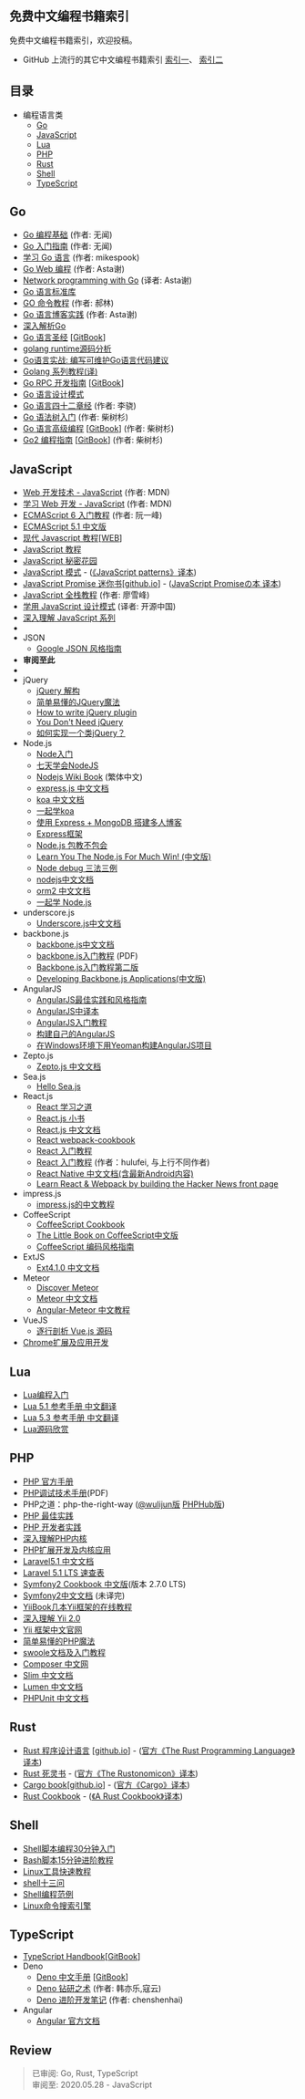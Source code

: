 免费中文编程书籍索引
------
免费中文编程书籍索引，欢迎投稿。

- GitHub 上流行的其它中文编程书籍索引  [索引一](https://github.com/vhf/free-programming-books/blob/master/free-programming-books-zh.md)、 [索引二](https://github.com/justjavac/free-programming-books-zh_CN/blob/master/README.md)

## 目录

* 编程语言类
  * [Go](#go)
  * [JavaScript](#javascript)
  * [Lua](#lua)
  * [PHP](#php)
  * [Rust](#rust)
  * [Shell](#shell)
  * [TypeScript](#typescript)

## Go

* [Go 编程基础](https://github.com/Unknwon/go-fundamental-programming) (作者: 无闻)
* [Go 入门指南](https://github.com/Unknwon/the-way-to-go_ZH_CN) (作者: 无闻)
* [学习 Go 语言](https://github.com/mikespook/Learning-Go-zh-cn) (作者: mikespook)
* [Go Web 编程](https://github.com/astaxie/build-web-application-with-golang/blob/master/zh/preface.md) (作者: Asta谢)
* [Network programming with Go](https://github.com/astaxie/NPWG_zh) (译者: Asta谢)
* [Go 语言标准库](https://github.com/polaris1119/The-Golang-Standard-Library-by-Example)
* [GO 命令教程](https://github.com/hyper-carrot/go_command_tutorial) (作者: 郝林)
* [Go 语言博客实践](https://github.com/achun/Go-Blog-In-Action) (作者: Asta谢)
* [深入解析Go](https://github.com/tiancaiamao/go-internals)
* [Go 语言圣经](https://github.com/golang-china/gopl-zh) [[GitBook](https://books.studygolang.com/gopl-zh/)]
* [golang runtime源码分析](https://github.com/sheepbao/golang_runtime_reading)
* [Go语言实战: 编写可维护Go语言代码建议](https://github.com/llitfkitfk/go-best-practice)
* [Golang 系列教程(译)](https://github.com/Tinywan/golang-tutorial)   
* [Go RPC 开发指南](https://github.com/smallnest/go-rpc-programming-guide) [[GitBook](https://smallnest.gitbooks.io/go-rpc-programming-guide/)]   
* [Go 语言设计模式](https://github.com/senghoo/golang-design-pattern)   
* [Go 语言四十二章经](https://github.com/ffhelicopter/Go42) (作者: 李骁)
* [Go 语法树入门](https://github.com/chai2010/go-ast-book) (作者: 柴树杉)
* [Go 语言高级编程](https://github.com/chai2010/advanced-go-programming-book) [[GitBook](https://chai2010.gitbooks.io/advanced-go-programming-book/content/)] (作者: 柴树杉)
* [Go2 编程指南](https://github.com/chai2010/go2-book) [[GitBook](https://chai2010.cn/go2-book/)] (作者: 柴树杉)   

## JavaScript

* [Web 开发技术 - JavaScript](https://developer.mozilla.org/zh-CN/docs/Web/JavaScript) (作者: MDN)
* [学习 Web 开发 - JavaScript](https://developer.mozilla.org/zh-CN/docs/Learn/JavaScript) (作者: MDN)
* [ECMAScript 6 入门教程](http://es6.ruanyifeng.com/) (作者: 阮一峰)
* [ECMAScript 5.1 中文版](http://yanhaijing.com/es5)
* [现代 Javascript 教程](https://github.com/javascript-tutorial/zh.javascript.info)[[WEB](https://zh.javascript.info/)]
* [JavaScript 教程](https://wangdoc.com/javascript/)
* [JavaScript 秘密花园](http://bonsaiden.github.io/JavaScript-Garden/zh/)
* [JavaScript 模式](https://github.com/jayli/javascript-patterns) - ([《JavaScript patterns》译本](https://github.com/no-particular/javascript-patterns))
* [JavaScript Promise 迷你书](http://liubin.github.io/promises-book/)[[github.io](http://liubin.github.io/promises-book/)] - ([JavaScript Promiseの本 译本](https://github.com/azu/promises-book))
* [JavaScript 全栈教程](https://www.liaoxuefeng.com/wiki/1022910821149312) (作者: 廖雪峰)
* [学用 JavaScript 设计模式](http://www.oschina.net/translate/learning-javascript-design-patterns) (译者: 开源中国)
* [深入理解 JavaScript 系列](http://www.cnblogs.com/TomXu/archive/2011/12/15/2288411.html)
*
* JSON
    * [Google JSON 风格指南](https://github.com/darcyliu/google-styleguide/blob/master/JSONStyleGuide.md)
* **审阅至此**
*
* jQuery
    * [jQuery 解构](http://www.cn-cuckoo.com/deconstructed/jquery.html)
    * [简单易懂的JQuery魔法](http://www.nowamagic.net/librarys/books/contents/jquery)
    * [How to write jQuery plugin](http://i5ting.github.io/How-to-write-jQuery-plugin/build/jquery.plugin.html)
    * [You Don't Need jQuery](https://github.com/oneuijs/You-Dont-Need-jQuery/blob/master/README.zh-CN.md)
    * [如何实现一个类jQuery？](https://github.com/MeCKodo/forchange)
* Node.js
    * [Node入门](http://www.nodebeginner.org/index-zh-cn.html)
    * [七天学会NodeJS](http://nqdeng.github.io/7-days-nodejs/)
    * [Nodejs Wiki Book](https://github.com/nodejs-tw/nodejs-wiki-book) (繁体中文)
    * [express.js 中文文档](http://expressjs.jser.us/)
    * [koa 中文文档](https://github.com/guo-yu/koa-guide)
    * [一起学koa](http://base-n.github.io/koa-generator-examples/)
    * [使用 Express + MongoDB 搭建多人博客](https://github.com/nswbmw/N-blog)
    * [Express框架](http://javascript.ruanyifeng.com/nodejs/express.html)
    * [Node.js 包教不包会](https://github.com/alsotang/node-lessons)
    * [Learn You The Node.js For Much Win! (中文版)](https://www.npmjs.com/package/learnyounode-zh-cn)
    * [Node debug 三法三例](http://i5ting.github.io/node-debug-tutorial/)
    * [nodejs中文文档](https://www.gitbook.com/book/0532/nodejs/details)
    * [orm2 中文文档](https://github.com/wizardforcel/orm2-doc-zh-cn)
    * [一起学 Node.js](https://github.com/nswbmw/N-blog)
* underscore.js
    * [Underscore.js中文文档](http://learningcn.com/underscore/)
* backbone.js
    * [backbone.js中文文档](http://www.css88.com/doc/backbone/)
    * [backbone.js入门教程](http://www.the5fire.com/backbone-js-tutorials-pdf-download.html) (PDF)
    * [Backbone.js入门教程第二版](https://github.com/the5fire/backbonejs-learning-note)
    * [Developing Backbone.js Applications(中文版)](http://feliving.github.io/developing-backbone-applications/)
* AngularJS
    * [AngularJS最佳实践和风格指南](https://github.com/mgechev/angularjs-style-guide/blob/master/README-zh-cn.md)
    * [AngularJS中译本](https://github.com/peiransun/angularjs-cn)
    * [AngularJS入门教程](https://github.com/zensh/AngularjsTutorial_cn)
    * [构建自己的AngularJS](https://github.com/xufei/Make-Your-Own-AngularJS/blob/master/01.md)
    * [在Windows环境下用Yeoman构建AngularJS项目](http://www.waylau.com/build-angularjs-app-with-yeoman-in-windows/)
* Zepto.js
    * [Zepto.js 中文文档](http://mweb.baidu.com/zeptoapi/)
* Sea.js
    * [Hello Sea.js](http://island205.com/HelloSea.js/)
* React.js
    * [React 学习之道](https://github.com/the-road-to-learn-react/the-road-to-learn-react-chinese)
    * [React.js 小书](https://github.com/huzidaha/react-naive-book)
    * [React.js 中文文档](https://doc.react-china.org/)
    * [React webpack-cookbook](https://github.com/fakefish/react-webpack-cookbook)
    * [React 入门教程](http://fraserxu.me/intro-to-react/)
    * [React 入门教程](https://hulufei.gitbooks.io/react-tutorial/content/) (作者：hulufei, 与上行不同作者)
    * [React Native 中文文档(含最新Android内容)](http://wiki.jikexueyuan.com/project/react-native/)
    * [Learn React & Webpack by building the Hacker News front page](https://github.com/theJian/build-a-hn-front-page)
* impress.js
    * [impress.js的中文教程](https://github.com/kokdemo/impress.js-tutorial-in-Chinese)
* CoffeeScript
    * [CoffeeScript Cookbook](http://island205.com/coffeescript-cookbook.github.com/)
    * [The Little Book on CoffeeScript中文版](http://island205.com/tlboc/)
    * [CoffeeScript 编码风格指南](https://github.com/geekplux/coffeescript-style-guide)
* ExtJS
    * [Ext4.1.0 中文文档](http://extjs-doc-cn.github.io/ext4api/)
* Meteor
    * [Discover Meteor](http://zh.discovermeteor.com/)
    * [Meteor 中文文档](http://docs.meteorhub.org/#/basic/)
    * [Angular-Meteor 中文教程](http://angular.meteorhub.org/)
* VueJS
    * [逐行剖析 Vue.js 源码](https://nlrx-wjc.github.io/Learn-Vue-Source-Code/)
* [Chrome扩展及应用开发](http://www.ituring.com.cn/minibook/950)

## Lua

* [Lua编程入门](https://github.com/andycai/luaprimer)
* [Lua 5.1 参考手册 中文翻译](http://www.codingnow.com/2000/download/lua_manual.html)
* [Lua 5.3 参考手册 中文翻译](http://cloudwu.github.io/lua53doc/)
* [Lua源码欣赏](http://www.codingnow.com/temp/readinglua.pdf)

## PHP

* [PHP 官方手册](http://php.net/manual/zh/)
* [PHP调试技术手册](http://www.laruence.com/2010/06/21/1608.html)(PDF)
* PHP之道：php-the-right-way ([@wulijun版](http://wulijun.github.io/php-the-right-way/) [PHPHub版](http://laravel-china.github.io/php-the-right-way/))
* [PHP 最佳实践](https://github.com/justjavac/PHP-Best-Practices-zh_CN)
* [PHP 开发者实践](https://ryancao.gitbooks.io/php-developer-prepares/content/)
* [深入理解PHP内核](https://github.com/reeze/tipi)
* [PHP扩展开发及内核应用](http://www.walu.cc/phpbook/)
* [Laravel5.1 中文文档](http://laravel-china.org/docs/5.1)
* [Laravel 5.1 LTS 速查表](https://cs.phphub.org/)
* [Symfony2 Cookbook 中文版](http://wiki.jikexueyuan.com/project/symfony-cookbook/)(版本 2.7.0 LTS)
* [Symfony2中文文档](http://symfony-docs-chs.readthedocs.org/en/latest/) (未译完)
* [YiiBook几本Yii框架的在线教程](http://yiibook.com//doc)
* [深入理解 Yii 2.0](http://www.digpage.com/)
* [Yii 框架中文官网](http://www.yiichina.com/)
* [简单易懂的PHP魔法](http://www.nowamagic.net/librarys/books/contents/php)
* [swoole文档及入门教程](https://github.com/LinkedDestiny/swoole-doc)
* [Composer 中文网](http://www.phpcomposer.com)
* [Slim 中文文档](http://ww1.minimee.org/php/slim)
* [Lumen 中文文档](http://lumen.laravel-china.org/)
* [PHPUnit 中文文档](https://phpunit.de/manual/current/zh_cn/installation.html)

## Rust
* [Rust 程序设计语言](https://github.com/KaiserY/trpl-zh-cn) [[github.io](https://kaisery.github.io/trpl-zh-cn/)] - ([官方《The Rust Programming Language》译本](https://github.com/rust-lang/book))
* [Rust 死灵书](https://github.com/tjxing/rustonomicon_zh-CN) - ([官方《The Rustonomicon》译本](https://github.com/rust-lang/nomicon))
* [Cargo book](https://github.com/chinanf-boy/cargo-book-zh)[[github.io](http://llever.com/cargo-book-zh/)] - ([官方《Cargo》译本](https://github.com/rust-lang/cargo))
* [Rust Cookbook](https://github.com/chinanf-boy/rust-cookbook-zh) - ([《A Rust Cookbook》译本](https://github.com/rust-lang-nursery/rust-cookbook))

## Shell

* [Shell脚本编程30分钟入门](https://github.com/qinjx/30min_guides/blob/master/shell.md)
* [Bash脚本15分钟进阶教程](http://blog.sae.sina.com.cn/archives/3606)
* [Linux工具快速教程](https://github.com/me115/linuxtools_rst)
* [shell十三问](https://github.com/wzb56/13_questions_of_shell)
* [Shell编程范例](https://www.gitbook.com/book/tinylab/shellbook/details)
* [Linux命令搜索引擎](https://wangchujiang.com/linux-command/)

## TypeScript

* [TypeScript Handbook](https://github.com/zhongsp/TypeScript)[[GitBook](https://zhongsp.gitbooks.io/typescript-handbook/content/)]
* Deno
    * [Deno 中文手册](https://github.com/Nugine/deno-manual-cn) [[GitBook](https://nugine.github.io/deno-manual-cn/)]
    * [Deno 钻研之术](https://github.com/hylerrix/deno-tutorial) (作者: 韩亦乐,寇云)
    * [Deno 进阶开发笔记](https://github.com/chenshenhai/deno_note) (作者: chenshenhai)
* Angular
  * [Angular 官方文档](https://angular.cn/docs)
    
    
## Review
> 已审阅: Go, Rust, TypeScript  
> 审阅至: 2020.05.28 - JavaScript